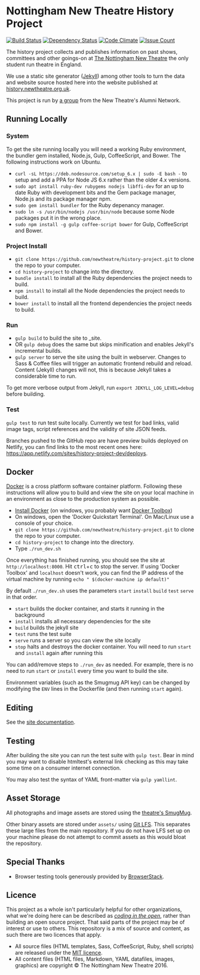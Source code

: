 # Nottingham New Theatre History Project

[![Build Status](https://travis-ci.org/newtheatre/history-project.svg?branch=master)](https://travis-ci.org/newtheatre/history-project)
[![Dependency Status](https://gemnasium.com/newtheatre/history-project.svg)](https://gemnasium.com/newtheatre/history-project)
[![Code Climate](https://codeclimate.com/github/newtheatre/history-project/badges/gpa.svg)](https://codeclimate.com/github/newtheatre/history-project)
[![Issue Count](https://codeclimate.com/github/newtheatre/history-project/badges/issue_count.svg)](https://codeclimate.com/github/newtheatre/history-project)

The history project collects and publishes information on past shows, committees and other goings-on at [The Nottingham New Theatre](http://newtheatre.org.uk) the only student run theatre in England.

We use a static site generator ([Jekyll](jekyllrb.com)) among other tools to turn the data and website source hosted here into the website published at [history.newtheatre.org.uk](https://history.newtheatre.org.uk).

This project is run by [a group](https://history.newtheatre.org.uk/humans.txt) from the New Theatre's Alumni Network.

## Running Locally

### System

To get the site running locally you will need a working Ruby environment, the bundler gem installed, Node.js, Gulp, CoffeeScript, and Bower. The following instructions work on Ubuntu.

- `curl -sL https://deb.nodesource.com/setup_6.x | sudo -E bash -` to setup and add a PPA for Node JS 6.x rather than the older 4.x versions.
- `sudo apt install ruby-dev rubygems nodejs libffi-dev` for an up to date Ruby with development bits and the Gem package manager, Node.js and its package manager npm.
- `sudo gem install bundler` for the Ruby depenancy manager.
- `sudo ln -s /usr/bin/nodejs /usr/bin/node` because some Node packages put it in the wrong place.
- `sudo npm install -g gulp coffee-script bower` for Gulp, CoffeeScript and Bower.

### Project Install

- `git clone https://github.com/newtheatre/history-project.git` to clone the repo to your computer.
- `cd history-project` to change into the directory.
- `bundle install` to install all the Ruby dependencies the project needs to build.
- `npm install` to install all the Node dependencies the project needs to build.
- `bower install` to install all the frontend dependencies the project needs to build.

### Run

- `gulp build` to build the site to _site.
- OR `gulp debug` does the same but skips minification and enables Jekyll's incremental builds.
- `gulp server` to serve the site using the built in webserver. Changes to Sass & Coffee files will trigger an automatic frontend rebuild and reload. Content (Jekyll) changes will not, this is because Jekyll takes a considerable time to run.

To get more verbose output from Jekyll, run `export JEKYLL_LOG_LEVEL=debug` before building.

### Test

`gulp test` to run test suite locally. Currently we test for bad links, valid image tags, script references and the validity of site JSON feeds.

Branches pushed to the GitHub repo are have preview builds deployed on Netlify, you can find links to the most recent ones here: <https://app.netlify.com/sites/history-project-dev/deploys>.

## Docker

[Docker](https://www.docker.com) is a cross platform software container platform. Following these instructions will allow you to build
and view the site on your local machine in an environment as close to the production system as possible.

- [Install Docker](https://www.docker.com/community-edition) (on windows, you probably want [Docker Toolbox](https://www.docker.com/products/docker-toolbox))
- On windows, open the 'Docker Quickstart Terminal'. On Mac/Linux use a console of your choice.
- `git clone https://github.com/newtheatre/history-project.git` to clone the repo to your computer.
- `cd history-project` to change into the directory.
- Type `./run_dev.sh`

Once everything has finished running, you should see the site at `http://localhost:8000`. Hit
<kbd>ctrl</kbd>+<kbd>c</kbd> to stop the server. If using 'Docker Toolbox' and `localhost` doesn't work, you can find the IP address of the virtual machine by running `echo " $(docker-machine ip default)"`

By default `./run_dev.sh` uses the parameters `start` `install` `build` `test` `serve` in that order.

- `start` builds the docker container, and starts it running in the background
- `install` installs all necessary dependencies for the site
- `build` builds the jekyll site
- `test` runs the test suite
- `serve` runs a server so you can view the site locally
- `stop` halts and destroys the docker container. You will need to run `start` and `install` again after running this

You can add/remove steps to `./run_dev` as needed. For example, there is no need to run `start` or `install`
every time you want to build the site.

Environment variables (such as the Smugmug API key) can be changed by modifying the `ENV` lines in the Dockerfile (and then running `start` again).

## Editing

See the [site documentation](https://history.newtheatre.org.uk/docs/).

## Testing

After building the site you can run the test suite with `gulp test`. Bear in mind you may want to disable htmltest's external link checking as this may take some time on a consumer internet connection.

You may also test the syntax of YAML front-matter via `gulp yamllint`.

## Asset Storage

All photographs and image assets are stored using the [theatre's SmugMug](https://photos.newtheatre.org.uk/).

Other binary assets are stored under `assets/` using [Git LFS](https://git-lfs.github.com/). This separates these large files from the main repository. If you do not have LFS set up on your machine please do not attempt to commit assets as this would bloat the repository.

## Special Thanks

- Browser testing tools generously provided by [BrowserStack](https://www.browserstack.com/).

## Licence

This project as a whole isn't particularly helpful for other organizations, what we're doing here can be described as [*coding in the open*](https://gds.blog.gov.uk/2012/10/12/coding-in-the-open/), rather than building an open source project. That said parts of the project may be of interest or use to others. This repository is a mix of source and content, as such there are two licences that apply.

- All source files (HTML templates, Sass, CoffeeScript, Ruby, shell scripts) are released under the [MIT licence](https://github.com/newtheatre/history-project/blob/master/LICENCE).
- All content files (HTML files, Markdown, YAML datafiles, images, graphics) are copyright © The Nottingham New Theatre 2016.

